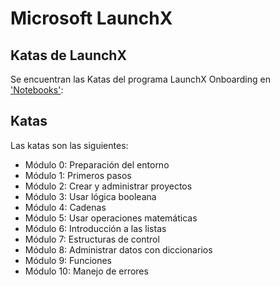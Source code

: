 # Microsoft LaunchX

## Katas de LaunchX

Se encuentran las Katas del programa LaunchX Onboarding en ['Notebooks'](./Notebooks/):

## Katas

Las katas son las siguientes:

  - Módulo 0: Preparación del entorno
  - Módulo 1: Primeros pasos
  - Módulo 2: Crear y administrar proyectos
  - Módulo 3: Usar lógica booleana
  - Módulo 4: Cadenas
  - Módulo 5: Usar operaciones matemáticas
  - Módulo 6: Introducción a las listas
  - Módulo 7: Estructuras de control
  - Módulo 8: Administrar datos con diccionarios
  - Módulo 9: Funciones 
  - Módulo 10: Manejo de errores


 
